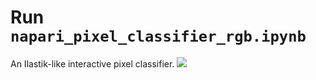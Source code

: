 # Run `napari_pixel_classifier_rgb.ipynb`
An Ilastik-like interactive pixel classifier.
![](filter_set.png.png)
